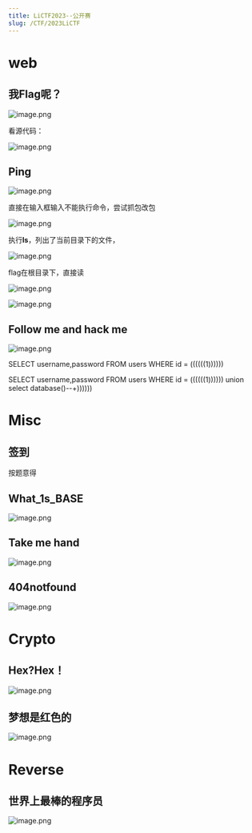 ```yaml
---
title: LiCTF2023--公开赛
slug: /CTF/2023LiCTF
---
```


# web

## 我Flag呢？
![image.png](https://img.crzliang.cn/img/202407152311522.png)

看源代码：

![image.png](https://img.crzliang.cn/img/202407152311523.png)

## Ping
![image.png](https://img.crzliang.cn/img/202407152311524.png)

直接在输入框输入不能执行命令，尝试抓包改包

![image.png](https://img.crzliang.cn/img/202407152311525.png)

执行**ls**，列出了当前目录下的文件，

![image.png](https://img.crzliang.cn/img/202407152311526.png)

flag在根目录下，直接读

![image.png](https://img.crzliang.cn/img/202407152311527.png)

![image.png](https://img.crzliang.cn/img/202407152311528.png)

## Follow me and hack me

![image.png](https://img.crzliang.cn/img/202407152311529.png)


SELECT username,password FROM users WHERE id = ((((((1))))))

SELECT username,password FROM users WHERE id = ((((((1)))))) union select database()--+))))))

# Misc

## 签到

按题意得

## What_1s_BASE

![image.png](https://img.crzliang.cn/img/202407152311530.png)

## Take me hand

![image.png](https://img.crzliang.cn/img/202407152311531.png)

## 404notfound

![image.png](https://img.crzliang.cn/img/202407152311532.png)

# Crypto

## Hex?Hex！

![image.png](https://img.crzliang.cn/img/202407152311533.png)

## 梦想是红色的

![image.png](https://img.crzliang.cn/img/202407152311534.png)

# Reverse

## 世界上最棒的程序员

![image.png](https://img.crzliang.cn/img/202407152311535.png)
